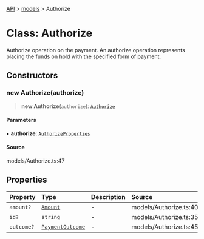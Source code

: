 [API](../../index.md) > [models](../index.md) > Authorize

# Class: Authorize

Authorize operation on the payment. An authorize operation represents placing the funds on hold with the specified form of payment.

## Constructors

### new Authorize(authorize)

> **new Authorize**(`authorize`): [`Authorize`](Authorize.md)

#### Parameters

▪ **authorize**: [`AuthorizeProperties`](../interfaces/AuthorizeProperties.md)

#### Source

models/Authorize.ts:47

## Properties

| Property | Type | Description | Source |
| :------ | :------ | :------ | :------ |
| `amount?` | [`Amount`](Amount.md) | - | models/Authorize.ts:40 |
| `id?` | `string` | - | models/Authorize.ts:35 |
| `outcome?` | [`PaymentOutcome`](PaymentOutcome.md) | - | models/Authorize.ts:45 |
